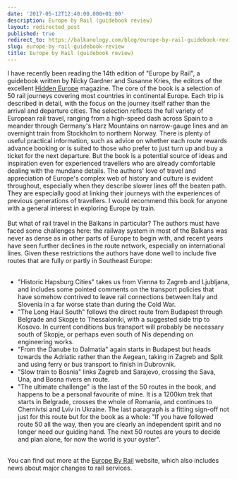 ```yaml
---
date: '2017-05-12T12:40:00.000+01:00'
description: Europe by Rail (guidebook review)
layout: redirected_post
published: true
redirect_to: https://balkanology.com/blog/europe-by-rail-guidebook-review/
slug: europe-by-rail-guidebook-review
title: Europe by Rail (guidebook review)
---
```


I have recently been reading the 14th edition of "Europe by Rail", a guidebook written by Nicky Gardner and Susanne Kries, the editors of the excellent <a href="http://www.hiddeneurope.co.uk/">Hidden Europe</a> magazine. The core of the book is a selection of 50 rail journeys covering most countries in continental Europe. Each trip is described in detail, with the focus on the journey itself rather than the arrival and departure cities. The selection reflects the full variety of European rail travel, ranging from a high-speed dash across Spain to a meander through Germany's Harz Mountains on narrow-gauge lines and an overnight train from Stockholm to northern Norway. There is plenty of useful practical information, such as advice on whether each route rewards advance booking or is suited to those who prefer to just turn up and buy a ticket for the next departure. But the book is a potential source of ideas and inspiration even for experienced travellers who are already comfortable dealing with the mundane details. The authors' love of travel and appreciation of Europe's complex web of history and culture is evident throughout, especially when they describe slower lines off the beaten path. They are especially good at linking their journeys with the experiences of previous generations of travellers. I would recommend this book for anyone with a general interest in exploring Europe by train.<br />
<br />
But what of rail travel in the Balkans in particular? The authors must have faced some challenges here: the railway system in most of the Balkans was never as dense as in other parts of Europe to begin with, and recent years have seen further declines in the route network, especially on international lines. Given these restrictions the authors have done well to include five routes that are fully or partly in Southeast Europe:<br />
<br />
- "Historic Hapsburg Cities" takes us from Vienna to Zagreb and Ljubljana, and includes some pointed comments on the transport policies that have somehow contrived to leave rail connections between Italy and Slovenia in a far worse state than during the Cold War. <br />
- "The Long Haul South" follows the direct route from Budapest through Belgrade and Skopje to Thessaloniki, with a suggested side trip to Kosovo. In current conditions bus transport will probably be necessary south of Skopje, or perhaps even south of Nis depending on engineering works.<br />
- "From the Danube to Dalmatia" again starts in Budapest but heads towards the Adriatic rather than the Aegean, taking in Zagreb and Split and using ferry or bus transport to finish in Dubrovnik.<br />
- "Slow train to Bosnia" links Zagreb and Sarajevo, crossing the Sava, Una, and Bosna rivers en route.<br />
- "The ultimate challenge" is the last of the 50 routes in the book, and happens to be a personal favourite of mine. It is a 1200km trek that starts in Belgrade, crosses the whole of Romania, and continues to Chernivtsi and Lviv in Ukraine. The last paragraph is a fitting sign-off not just for this route but for the book as a whole: "If you have followed route 50 all the way, then you are clearly an independent spirit and no longer need our guiding hand. The next 50 routes are yours to decide and plan alone, for now the world is your oyster".<br />
<br />
You can find out more at the <a href="http://www.europebyrail.eu/">Europe By Rail</a> website, which also includes news about major changes to rail services.<br />
<br />
<br />
<br />
